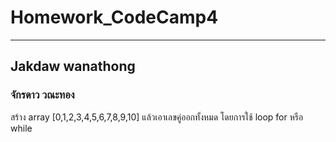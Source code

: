 # Homework_CodeCamp4 
--- 
## Jakdaw wanathong  
### จักรดาว วณะทอง  

สร้าง array [0,1,2,3,4,5,6,7,8,9,10] แล้วเอาเลขคู่ออกทั้งหมด โดยการใช้ loop for  หรือ while
